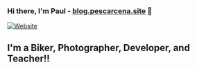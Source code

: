 ### Hi there, I'm Paul - [blog.pescarcena.site][website] 👋

[![Website](https://img.shields.io/website?label=blog.pescarcena.site&style=for-the-badge&url=https://blog.pescarcena.site)](https://pescarcena.com)

## I'm a Biker, Photographer, Developer, and Teacher!!


[website]: https://pescarcena.com
[youtube]: https://www.youtube.com/channel/UCW-eEMZ_3LKBXii5KOrOmFg
[linkedin]: https://linkedin.com/in/pescarcena
